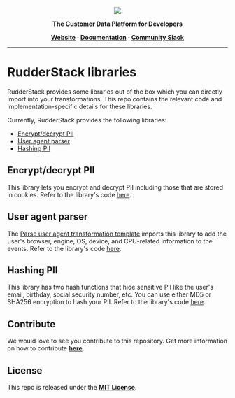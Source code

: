 <p align="center">
  <a href="https://rudderstack.com/">
    <img src="https://user-images.githubusercontent.com/59817155/121357083-1c571300-c94f-11eb-8cc7-ce6df13855c9.png">
  </a>
</p>

<p align="center"><b>The Customer Data Platform for Developers</b></p>

<p align="center">
  <b>
    <a href="https://rudderstack.com">Website</a>
    ·
    <a href="https://rudderstack.com/docs/features/transformations/libraries/#rudderstack-libraries">Documentation</a>
    ·
    <a href="https://rudderstack.com/join-rudderstack-slack-community">Community Slack</a>
  </b>
</p>

---

# RudderStack libraries

RudderStack provides some libraries out of the box which you can directly import into your transformations. This repo contains the relevant code and implementation-specific details for these libraries.

Currently, RudderStack provides the following libraries:

- [Encrypt/decrypt PII](#encryptdecrypt-pii)
- [User agent parser](#user-agent-parser)
- [Hashing PII](#hashing-pii)

## Encrypt/decrypt PII

This library lets you encrypt and decrypt PII including those that are stored in cookies. Refer to the library's code [here](https://github.com/rudderlabs/rudder-libraries/tree/main/libraries/encrypt/v1).

## User agent parser

The [Parse user agent transformation template](https://rudderstack.com/docs/features/transformations/templates/#parse-user-agent) imports this library to add the user's browser, engine, OS, device, and CPU-related information to the events. Refer to the library's code [here](https://github.com/rudderlabs/rudder-libraries/tree/main/libraries/userAgentParser/v1).

## Hashing PII

This library has two hash functions that hide sensitive PII like the user's email, birthday, social security number, etc. You can use either MD5 or SHA256 encryption to hash your PII. Refer to the library's code [here](https://github.com/rudderlabs/rudder-libraries/tree/main/libraries/hash).

## Contribute

We would love to see you contribute to this repository. Get more information on how to contribute [**here**](CONTRIBUTING.md).

## License

This repo is released under the [**MIT License**](https://opensource.org/licenses/MIT).
